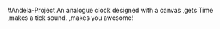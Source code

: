 #Andela-Project
An analogue clock
designed with a canvas
,gets Time
,makes a tick sound.
,makes you awesome!

